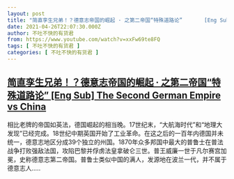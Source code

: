 ```yaml
---
layout: post
title: "简直孪生兄弟！？德意志帝国的崛起 · 之第二帝国“特殊道路论”       [Eng Sub] The Second German Empire vs China"
date: 2021-04-26T22:07:30.000Z
author: 不吐不快的有货君
from: https://www.youtube.com/watch?v=xxFw69te8FQ
tags: [ 不吐不快的有货君 ]
categories: [ 不吐不快的有货君 ]
---
```

<!--1619474850000-->
[简直孪生兄弟！？德意志帝国的崛起 · 之第二帝国“特殊道路论”       [Eng Sub] The Second German Empire vs China](https://www.youtube.com/watch?v=xxFw69te8FQ)
------

<div>
相比老牌的帝国如英法，德国崛起的相当晚。17世纪末，“大航海时代”和“地理大发现”已经完成。18世纪中期英国开始了工业革命。在这之后的一百年内德国并未统一，德意志地区分成39个独立的州国。1870年众多邦国中最大的普鲁士在普法战争打败强敌法国，攻陷巴黎并俘虏法皇拿破仑三世。普王威廉一世于凡尔赛宫加冕，史称德意志第二帝国。普鲁士类似中国的满人，发源地在波兰一代，并不属于德意志人.....
</div>
